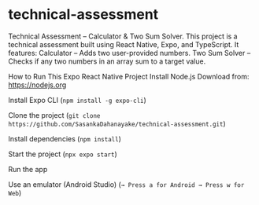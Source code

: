 # technical-assessment
Technical Assessment – Calculator &amp; Two Sum Solver. This project is a technical assessment built using React Native, Expo, and TypeScript. It features: Calculator – Adds two user-provided numbers.  Two Sum Solver – Checks if any two numbers in an array sum to a target value.

How to Run This Expo React Native Project
Install Node.js
Download from: https://nodejs.org

Install Expo CLI
(`npm install -g expo-cli`)

Clone the project
(`git clone https://github.com/SasankaDahanayake/technical-assessment.git`)

Install dependencies
(`npm install`)

Start the project
(`npx expo start`)

Run the app

Use an emulator (Android Studio)
(`→ Press a for Android
→ Press w for Web`)
